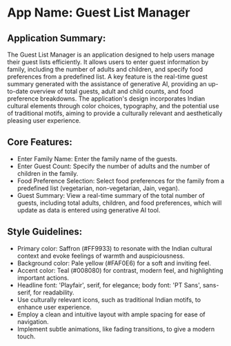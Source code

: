 # **App Name**: Guest List Manager

## Application Summary:

The Guest List Manager is an application designed to help users manage their guest lists efficiently. It allows users to enter guest information by family, including the number of adults and children, and specify food preferences from a predefined list. A key feature is the real-time guest summary generated with the assistance of generative AI, providing an up-to-date overview of total guests, adult and child counts, and food preference breakdowns. The application's design incorporates Indian cultural elements through color choices, typography, and the potential use of traditional motifs, aiming to provide a culturally relevant and aesthetically pleasing user experience.

## Core Features:

- Enter Family Name: Enter the family name of the guests.
- Enter Guest Count: Specify the number of adults and the number of children in the family.
- Food Preference Selection: Select food preferences for the family from a predefined list (vegetarian, non-vegetarian, Jain, vegan).
- Guest Summary: View a real-time summary of the total number of guests, including total adults, children, and food preferences, which will update as data is entered using generative AI tool.

## Style Guidelines:

- Primary color: Saffron (#FF9933) to resonate with the Indian cultural context and evoke feelings of warmth and auspiciousness.
- Background color: Pale yellow (#FAF0E6) for a soft and inviting feel.
- Accent color: Teal (#008080) for contrast, modern feel, and highlighting important actions.
- Headline font: 'Playfair', serif, for elegance; body font: 'PT Sans', sans-serif, for readability.
- Use culturally relevant icons, such as traditional Indian motifs, to enhance user experience.
- Employ a clean and intuitive layout with ample spacing for ease of navigation.
- Implement subtle animations, like fading transitions, to give a modern touch.